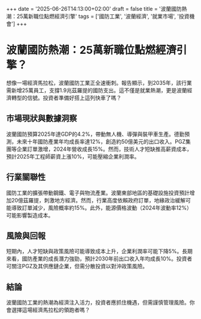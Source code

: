 +++
date = '2025-06-26T14:13:00+02:00'
draft = false
title = '波蘭國防熱潮：25萬新職位點燃經濟引擎'
tags = ['國防工業', '波蘭經濟', '就業市場', '投資機會']
+++

# 波蘭國防熱潮：25萬新職位點燃經濟引擎？

想像一場經濟馬拉松，波蘭國防工業正全速衝刺。報告顯示，到2035年，該行業需新增25萬員工，支撐1.9兆茲羅提的國防支出。這不僅是就業熱潮，更是波蘭經濟轉型的信號。投資者準備好搭上這列快車了嗎？

## 市場現狀與數據洞察
波蘭國防預算2025年達GDP的4.2%，帶動無人機、導彈與裝甲車生產。德勤預測，未來十年國防產業年均成長率達12%，創造約50億美元的出口收入。PGZ集團等企業訂單激增，2024年營收成長15%。然而，技術人才短缺推高薪資成本，預計2025年工程師薪資上漲10%，可能壓縮企業利潤率。

## 行業關聯性
國防工業的擴張帶動鋼鐵、電子與物流產業。波蘭東部地區的基礎設施投資預計增加20億茲羅提，刺激地方經濟。然而，行業高度依賴政府訂單，地緣政治緩解可能導致訂單減少，風險概率約15%。此外，能源價格波動（2024年波動率12%）可能影響製造成本。

## 風險與回報
短期內，人才短缺與政策風險可能導致成本上升，企業利潤率可能下降5%。長期來看，國防產業的成長潛力強勁，預計2030年前出口收入年均成長10%。投資者可關注PGZ及其供應鏈企業，但需分散投資以對沖政策風險。

## 結論
波蘭國防工業的熱潮為經濟注入活力，投資者應抓住機遇，但需謹慎管理風險。你會選擇這場經濟馬拉松的領跑者嗎？